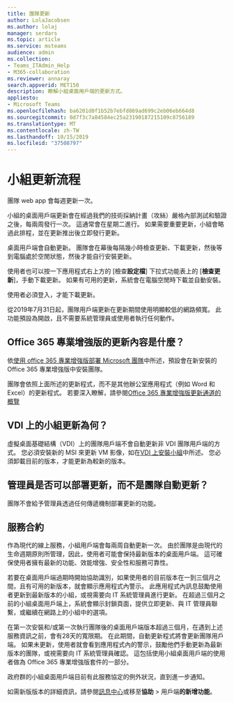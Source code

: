 ```yaml
---
title: 團隊更新
author: LolaJacobsen
ms.author: lolaj
manager: serdars
ms.topic: article
ms.service: msteams
audience: admin
ms.collection:
- Teams_ITAdmin_Help
- M365-collaboration
ms.reviewer: annaray
search.appverid: MET150
description: 瞭解小組桌面用戶端的更新方式。
appliesto:
- Microsoft Teams
ms.openlocfilehash: ba6201d0f1b52b7ebfd869ad699c2eb06eb664d8
ms.sourcegitcommit: 0d7f3c7a84584ec25a23190187215109c8756189
ms.translationtype: MT
ms.contentlocale: zh-TW
ms.lasthandoff: 10/15/2019
ms.locfileid: "37508797"
---
```

# <a name="teams-update-process"></a>小組更新流程

團隊 web app 會每週更新一次。

小組的桌面用戶端更新會在經過我們的技術採納計畫（攻絲）嚴格內部測試和驗證之後，每兩周發行一次。 這通常會在星期二進行。 如果需要重要更新，小組會略過此排程，並在更新推出後立即發行更新。

桌面用戶端會自動更新。 團隊會在幕後每隔幾小時檢查更新、下載更新，然後等到電腦處於空閒狀態，然後才能自行安裝更新。

使用者也可以按一下應用程式右上方的 [檢查**設定檔**] 下拉式功能表上的 [**檢查更新**]，手動下載更新。 如果有可用的更新，系統會在電腦空閒時下載並自動安裝。

使用者必須登入，才能下載更新。 

從2019年7月31日起，團隊用戶端更新在更新期間使用明顯較低的網路頻寬。 此功能預設為開啟，且不需要系統管理員或使用者執行任何動作。

## <a name="what-about-updates-to-office-365-proplus"></a>Office 365 專業增強版的更新內容是什麼？

依[使用 office 365 專業增強版部署 Microsoft 團隊](https://docs.microsoft.com/DeployOffice/teams-install)中所述，預設會在新安裝的 Office 365 專業增強版中安裝團隊。 

團隊會依照上面所述的更新程式，而不是其他辦公室應用程式（例如 Word 和 Excel）的更新程式。 若要深入瞭解，請參閱[Office 365 專業增強版更新通道的概覽](https://docs.microsoft.com/DeployOffice/overview-of-update-channels-for-office-365-proplus)

## <a name="what-about-updates-to-teams-on-vdi"></a>VDI 上的小組更新為何？

虛擬桌面基礎結構（VDI）上的團隊用戶端不會自動更新非 VDI 團隊用戶端的方式。 您必須安裝新的 MSI 來更新 VM 影像，如在[VDI 上安裝小組](https://docs.microsoft.com/microsoftteams/teams-for-vdi#install-teams-on-vdi)中所述。 您必須卸載目前的版本，才能更新為較新的版本。

## <a name="can-admins-deploy-updates-instead-of-teams-auto-updating"></a>管理員是否可以部署更新，而不是團隊自動更新？

團隊不會給予管理員透過任何傳遞機制部署更新的功能。

## <a name="servicing-agreement"></a>服務合約

作為現代的線上服務，小組用戶端會每兩周自動更新一次。 由於團隊是由現代的生命週期原則所管理，因此，使用者可能會保持最新版本的桌面用戶端。 這可確保使用者擁有最新的功能、效能增強、安全性和服務可靠性。

若要在桌面用戶端過期時開始協助識別，如果使用者的目前版本在一到三個月之間，且有可用的新版本，就會顯示應用程式內警示。 此應用程式內訊息鼓勵使用者更新到最新版本的小組，或視需要向 IT 系統管理員進行更新。 在超過三個月之前的小組桌面用戶端上，系統會顯示封鎖頁面，提供立即更新、與 IT 管理員聯繫，或繼續在網路上的小組中的選項。

在第一次安裝和/或第一次執行團隊後的桌面用戶端版本超過三個月，在遇到上述服務資訊之前，會有28天的寬限期。 在此期間，自動更新程式將會更新團隊用戶端。 如果未更新，使用者就會看到應用程式內的警示，鼓勵他們手動更新為最新版本的團隊，或視需要向 IT 系統管理員確認。 這包括使用小組桌面用戶端的使用者做為 Office 365 專業增強版套件的一部分。

政府群的小組桌面用戶端目前有此服務協定的例外狀況，直到進一步通知。

如需新版版本的詳細資訊，請參閱[訊息中心](https://admin.microsoft.com/AdminPortal/Home#/MessageCenter)或移至**協助** > 用戶端**的新增功能**。
